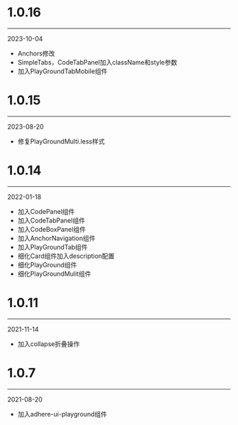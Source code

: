 # 1.0.16

***

2023-10-04

* Anchors修改
* SimpleTabs，CodeTabPanel加入className和style参数
* 加入PlayGroundTabMobile组件

# 1.0.15

***

2023-08-20

* 修复PlayGroundMulti.less样式

# 1.0.14

***

2022-01-18

* 加入CodePanel组件
* 加入CodeTabPanel组件
* 加入CodeBoxPanel组件
* 加入AnchorNavigation组件
* 加入PlayGroundTab组件
* 细化Card组件加入description配置
* 细化PlayGround组件
* 细化PlayGroundMulit组件

# 1.0.11

***

2021-11-14

* 加入collapse折叠操作

# 1.0.7

***

2021-08-20

* 加入adhere-ui-playground组件
